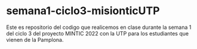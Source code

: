 # semana1-ciclo3-misionticUTP

Este es repositorio del codigo que realicemos en clase durante la semana 1 del ciclo 3 del proyecto MINTIC 2022 con la UTP para los estudiantes que vienen de la Pamplona.
